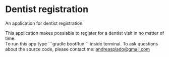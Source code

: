 # Dentist registration
An application for dentist registration

This application makes possiable to register for a dentist visit in no matter of time.</br>
To run this app type ´´´gradle bootRun´´´ inside terminal.
To ask questions about the source code, please contact me: andreasplado@gmail.com
